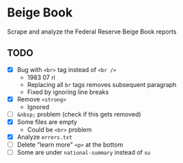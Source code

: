 # Beige Book
Scrape and analyze the Federal Reserve Beige Book reports

## TODO
- [x] Bug with `<br>` tag instead of `<br />`
    - 1983 07 ri
    - Replacing all `br` tags removes subsequent paragraph
    - Fixed by ignoring line breaks
- [x] Remove `<strong>`
    - Ignored
- [ ] `&nbsp;` problem (check if this gets removed)
- [x] Some files are empty
    - Could be `<br>` problem
- [x] Analyze `errors.txt`
- [ ] Delete "learn more" `<p>` at the bottom
- [ ] Some are under `national-summary` instead of `su`

